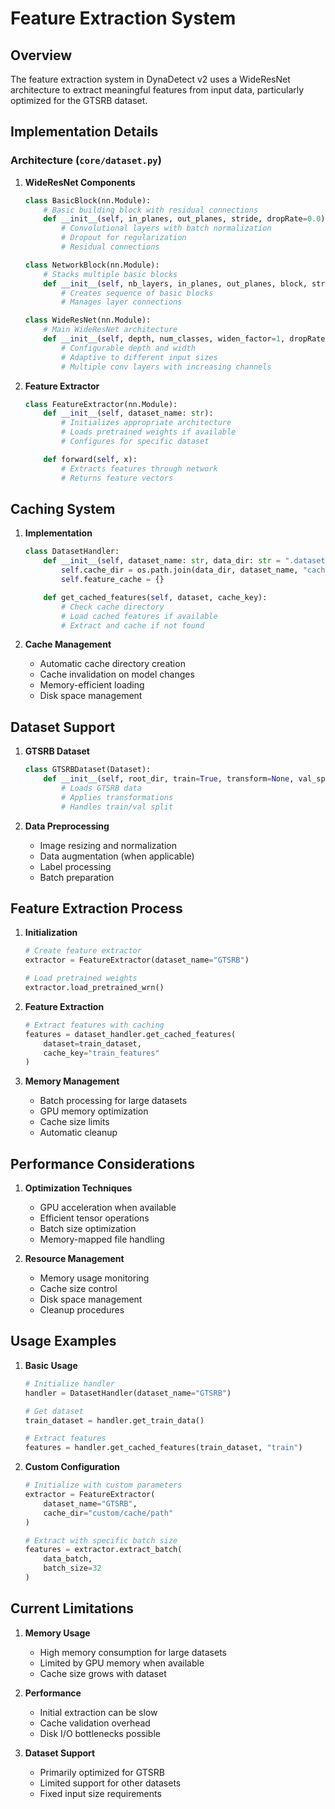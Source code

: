 # Feature Extraction System

## Overview

The feature extraction system in DynaDetect v2 uses a WideResNet architecture to extract meaningful features from input data, particularly optimized for the GTSRB dataset.

## Implementation Details

### Architecture (`core/dataset.py`)

1. **WideResNet Components**

   ```python
   class BasicBlock(nn.Module):
       # Basic building block with residual connections
       def __init__(self, in_planes, out_planes, stride, dropRate=0.0):
           # Convolutional layers with batch normalization
           # Dropout for regularization
           # Residual connections

   class NetworkBlock(nn.Module):
       # Stacks multiple basic blocks
       def __init__(self, nb_layers, in_planes, out_planes, block, stride, dropRate=0.0):
           # Creates sequence of basic blocks
           # Manages layer connections

   class WideResNet(nn.Module):
       # Main WideResNet architecture
       def __init__(self, depth, num_classes, widen_factor=1, dropRate=0.0):
           # Configurable depth and width
           # Adaptive to different input sizes
           # Multiple conv layers with increasing channels
   ```

2. **Feature Extractor**

   ```python
   class FeatureExtractor(nn.Module):
       def __init__(self, dataset_name: str):
           # Initializes appropriate architecture
           # Loads pretrained weights if available
           # Configures for specific dataset

       def forward(self, x):
           # Extracts features through network
           # Returns feature vectors
   ```

## Caching System

1. **Implementation**

   ```python
   class DatasetHandler:
       def __init__(self, dataset_name: str, data_dir: str = ".datasets"):
           self.cache_dir = os.path.join(data_dir, dataset_name, "cache")
           self.feature_cache = {}

       def get_cached_features(self, dataset, cache_key):
           # Check cache directory
           # Load cached features if available
           # Extract and cache if not found
   ```

2. **Cache Management**
   - Automatic cache directory creation
   - Cache invalidation on model changes
   - Memory-efficient loading
   - Disk space management

## Dataset Support

1. **GTSRB Dataset**

   ```python
   class GTSRBDataset(Dataset):
       def __init__(self, root_dir, train=True, transform=None, val_split=0.2):
           # Loads GTSRB data
           # Applies transformations
           # Handles train/val split
   ```

2. **Data Preprocessing**
   - Image resizing and normalization
   - Data augmentation (when applicable)
   - Label processing
   - Batch preparation

## Feature Extraction Process

1. **Initialization**

   ```python
   # Create feature extractor
   extractor = FeatureExtractor(dataset_name="GTSRB")

   # Load pretrained weights
   extractor.load_pretrained_wrn()
   ```

2. **Feature Extraction**

   ```python
   # Extract features with caching
   features = dataset_handler.get_cached_features(
       dataset=train_dataset,
       cache_key="train_features"
   )
   ```

3. **Memory Management**
   - Batch processing for large datasets
   - GPU memory optimization
   - Cache size limits
   - Automatic cleanup

## Performance Considerations

1. **Optimization Techniques**

   - GPU acceleration when available
   - Efficient tensor operations
   - Batch size optimization
   - Memory-mapped file handling

2. **Resource Management**
   - Memory usage monitoring
   - Cache size control
   - Disk space management
   - Cleanup procedures

## Usage Examples

1. **Basic Usage**

   ```python
   # Initialize handler
   handler = DatasetHandler(dataset_name="GTSRB")

   # Get dataset
   train_dataset = handler.get_train_data()

   # Extract features
   features = handler.get_cached_features(train_dataset, "train")
   ```

2. **Custom Configuration**

   ```python
   # Initialize with custom parameters
   extractor = FeatureExtractor(
       dataset_name="GTSRB",
       cache_dir="custom/cache/path"
   )

   # Extract with specific batch size
   features = extractor.extract_batch(
       data_batch,
       batch_size=32
   )
   ```

## Current Limitations

1. **Memory Usage**

   - High memory consumption for large datasets
   - Limited by GPU memory when available
   - Cache size grows with dataset

2. **Performance**

   - Initial extraction can be slow
   - Cache validation overhead
   - Disk I/O bottlenecks possible

3. **Dataset Support**
   - Primarily optimized for GTSRB
   - Limited support for other datasets
   - Fixed input size requirements
